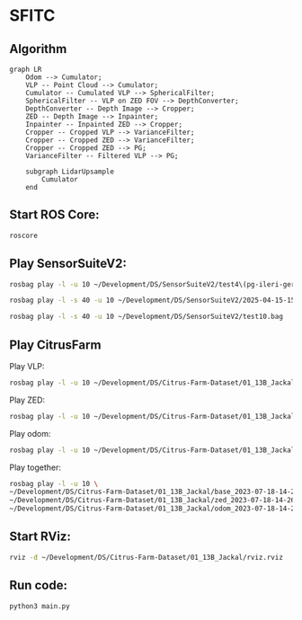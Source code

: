 # SFITC

## Algorithm

```mermaid
graph LR
    Odom --> Cumulator;
    VLP -- Point Cloud --> Cumulator;
    Cumulator -- Cumulated VLP --> SphericalFilter;
    SphericalFilter -- VLP on ZED FOV --> DepthConverter;
    DepthConverter -- Depth Image --> Cropper;
    ZED -- Depth Image --> Inpainter;
    Inpainter -- Inpainted ZED --> Cropper;
    Cropper -- Cropped VLP --> VarianceFilter;
    Cropper -- Cropped ZED --> VarianceFilter;
    Cropper -- Cropped ZED --> PG;
    VarianceFilter -- Filtered VLP --> PG;
    
    subgraph LidarUpsample 
        Cumulator
    end
```

## Start ROS Core:

```bash
roscore
```

## Play SensorSuiteV2:

```bash
rosbag play -l -u 10 ~/Development/DS/SensorSuiteV2/test4\(pg-ileri-geri-sol-sag\).bag 
```

```bash
rosbag play -l -s 40 -u 10 ~/Development/DS/SensorSuiteV2/2025-04-15-15-30-12.bag
```

```bash
rosbag play -l -s 40 -u 10 ~/Development/DS/SensorSuiteV2/test10.bag
```

## Play CitrusFarm

Play VLP:

```bash
rosbag play -l -u 10 ~/Development/DS/Citrus-Farm-Dataset/01_13B_Jackal/base_2023-07-18-14-26-48_0.bag 
```

Play ZED:

```bash
rosbag play -l -u 10 ~/Development/DS/Citrus-Farm-Dataset/01_13B_Jackal/zed_2023-07-18-14-26-49_0.bag
```

Play odom:

```bash
rosbag play -l -u 10 ~/Development/DS/Citrus-Farm-Dataset/01_13B_Jackal/odom_2023-07-18-14-26-48.bag
```

Play together:

```bash
rosbag play -l -u 10 \
~/Development/DS/Citrus-Farm-Dataset/01_13B_Jackal/base_2023-07-18-14-26-48_0.bag \
~/Development/DS/Citrus-Farm-Dataset/01_13B_Jackal/zed_2023-07-18-14-26-49_0.bag \
~/Development/DS/Citrus-Farm-Dataset/01_13B_Jackal/odom_2023-07-18-14-26-48.bag
```

## Start RViz:

```bash
rviz -d ~/Development/DS/Citrus-Farm-Dataset/01_13B_Jackal/rviz.rviz
```

## Run code:

```bash
python3 main.py
```